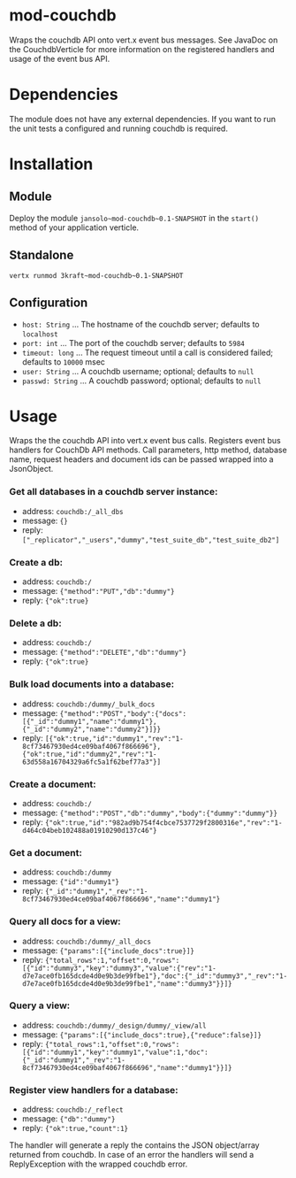 # mod-couchdb

Wraps the couchdb API onto vert.x event bus messages. See JavaDoc on the CouchdbVerticle for more information on the
registered handlers and usage of the event bus API.

# Dependencies

The module does not have any external dependencies. If you want to run the unit tests a configured and running couchdb
is required.

# Installation

## Module

Deploy the module `jansolo~mod-couchdb~0.1-SNAPSHOT` in the `start()` method of your application verticle.

## Standalone

```
vertx runmod 3kraft~mod-couchdb~0.1-SNAPSHOT
```

## Configuration

- `host: String` ... The hostname of the couchdb server; defaults to `localhost`
- `port: int` ... The port of the couchdb server; defaults to `5984`
- `timeout: long` ... The request timeout until a call is considered failed; defaults to `10000` msec
- `user: String` ... A couchdb username; optional; defaults to `null`
- `passwd: String` ... A couchdb password; optional; defaults to `null`

# Usage

Wraps the the couchdb API into vert.x event bus calls. Registers event bus handlers for CouchDb API methods. Call 
parameters, http method, database name, request headers and document ids can be passed wrapped into a JsonObject.

### Get all databases in a couchdb server instance:

- address: `couchdb:/_all_dbs`
- message: `{}`
- reply: `["_replicator","_users","dummy","test_suite_db","test_suite_db2"]`

### Create a db:

- address: `couchdb:/`
- message: `{"method":"PUT","db":"dummy"}`
- reply: `{"ok":true}`

### Delete a db:

- address: `couchdb:/`
- message: `{"method":"DELETE","db":"dummy"}`
- reply: `{"ok":true}`

### Bulk load documents into a database:

- address: `couchdb:/dummy/_bulk_docs`
- message: `{"method":"POST","body":{"docs":[{"_id":"dummy1","name":"dummy1"},{"_id":"dummy2","name":"dummy2"}]}}`
- reply: `[{"ok":true,"id":"dummy1","rev":"1-8cf73467930ed4ce09baf4067f866696"},{"ok":true,"id":"dummy2","rev":"1-63d558a16704329a6fc5a1f62bef77a3"}]`

### Create a document:

- address: `couchdb:/`
- message: `{"method":"POST","db":"dummy","body":{"dummy":"dummy"}}`
- reply: `{"ok":true,"id":"982ad9b754f4cbce7537729f2800316e","rev":"1-d464c04beb102488a01910290d137c46"}`

### Get a document:

- address: `couchdb:/dummy`
- message: `{"id":"dummy1"}`
- reply: `{"_id":"dummy1","_rev":"1-8cf73467930ed4ce09baf4067f866696","name":"dummy1"}`

### Query all docs for a view:

- address: `couchdb:/dummy/_all_docs`
- message: `{"params":[{"include_docs":true}]}`
- reply: `{"total_rows":1,"offset":0,"rows":[{"id":"dummy3","key":"dummy3","value":{"rev":"1-d7e7ace0fb165dcde4d0e9b3de99fbe1"},"doc":{"_id":"dummy3","_rev":"1-d7e7ace0fb165dcde4d0e9b3de99fbe1","name":"dummy3"}}]}`

### Query a view:

- address: `couchdb:/dummy/_design/dummy/_view/all`
- message: `{"params":[{"include_docs":true},{"reduce":false}]}`
- reply: `{"total_rows":1,"offset":0,"rows":[{"id":"dummy1","key":"dummy1","value":1,"doc":{"_id":"dummy1","_rev":"1-8cf73467930ed4ce09baf4067f866696","name":"dummy1"}}]}`

### Register view handlers for a database:

- address: `couchdb:/_reflect`
- message: `{"db":"dummy"}`
- reply: `{"ok":true,"count":1}`

The handler will generate a reply the contains the JSON object/array returned from couchdb. In case of an error
the handlers will send a ReplyException with the wrapped couchdb error.

